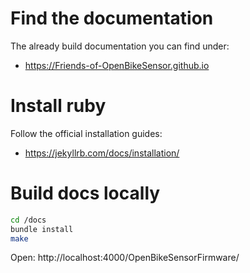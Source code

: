 # Find the documentation

The already build documentation you can find under: 
* https://Friends-of-OpenBikeSensor.github.io

# Install ruby

Follow the official installation guides:

* https://jekyllrb.com/docs/installation/

# Build docs locally

```bash
cd /docs
bundle install
make
```

Open: http://localhost:4000/OpenBikeSensorFirmware/
